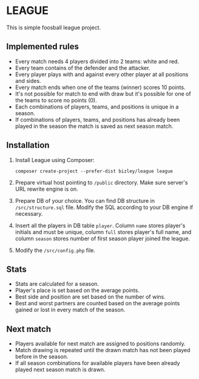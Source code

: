 # LEAGUE

This is simple foosball league project.

## Implemented rules

- Every match needs 4 players divided into 2 teams: white and red.
- Every team contains of the defender and the attacker.
- Every player plays with and against every other player at all positions and sides.
- Every match ends when one of the teams (winner) scores 10 points.
- It's not possible for match to end with draw but it's possible for one of the teams to score no points (0).
- Each combinations of players, teams, and positions is unique in a season.
- If combinations of players, teams, and positions has already been played in the season the match is saved as next season match.

## Installation

1. Install League using Composer:
  
    `composer create-project --prefer-dist bizley/league league`
    
2. Prepare virtual host pointing to `/public` directory. Make sure server's URL rewrite engine is on.
3. Prepare DB of your choice. You can find DB structure in `/src/structure.sql` file. Modify the SQL according to your DB engine if necessary.
4. Insert all the players in DB table `player`. 
   Column `name` stores player's initials and must be unique, column `full` stores player's full name, 
   and column `season` stores number of first season player joined the league.
5. Modify the `/src/config.php` file.

## Stats

- Stats are calculated for a season.
- Player's place is set based on the average points.
- Best side and position are set based on the number of wins.
- Best and worst partners are counted based on the average points gained or lost in every match of the season.

## Next match

- Players available for next match are assigned to positions randomly.
- Match drawing is repeated until the drawn match has not been played before in the season.
- If all season combinations for available players have been already played next season match is drawn.
